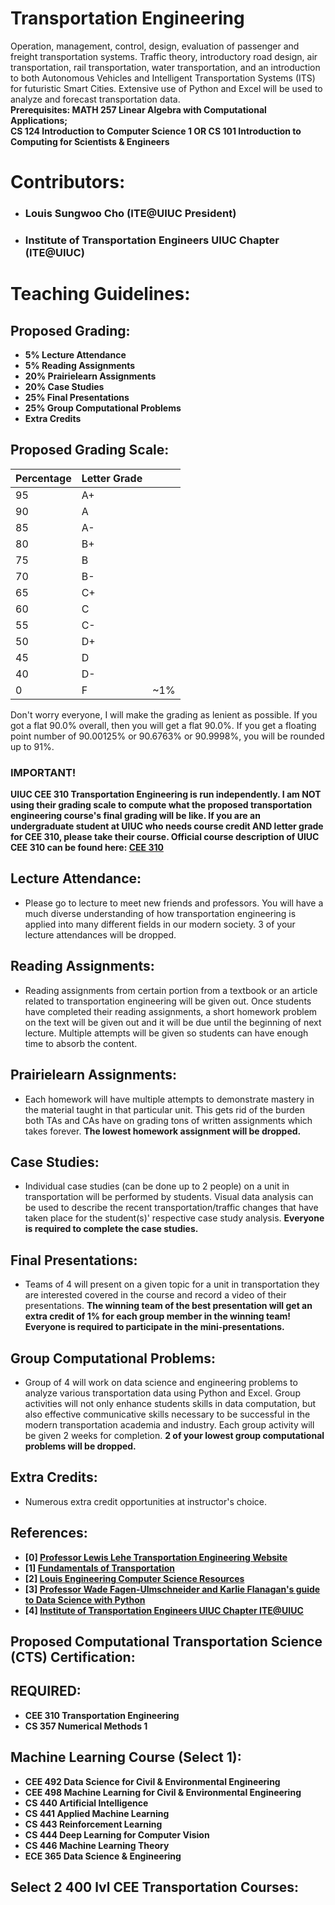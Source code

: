 # Transportation Engineering 
Operation, management, control, design, evaluation of passenger and freight transportation systems. Traffic theory, introductory road design, air transportation, rail transportation, water transportation, and an introduction to both Autonomous Vehicles and Intelligent Transportation Systems (ITS) for futuristic Smart Cities. Extensive use of Python and Excel will be used to analyze and forecast transportation data. </br>
**Prerequisites: MATH 257 Linear Algebra with Computational Applications; </br> CS 124 Introduction to Computer Science 1 OR CS 101 Introduction to Computing for Scientists & Engineers**

# Contributors:
- ### Louis Sungwoo Cho (ITE@UIUC President)
- ### Institute of Transportation Engineers UIUC Chapter (ITE@UIUC)

# Teaching Guidelines:
## Proposed Grading:
- **5% Lecture Attendance**
- **5% Reading Assignments**
- **20% Prairielearn Assignments**
- **20% Case Studies**
- **25% Final Presentations**
- **25% Group Computational Problems**
- **Extra Credits**

## Proposed Grading Scale:

  |Percentage | Letter Grade | |
  | ---|---|---|
  | 95 | A+|
  | 90 | A |
  | 85 | A-|
  | 80 | B+|
  | 75 | B |
  | 70 | B-|
  | 65 | C+|
  | 60 | C |
  | 55 | C-|
  | 50 | D+|
  | 45 | D |
  | 40 | D-|
  | 0  | F | ~1%|

Don't worry everyone, I will make the grading as lenient as possible. If you got a flat 90.0% overall, then you will get a flat 90.0%. If you get a floating point number of 90.00125% or 90.6763% or 90.9998%, you will be rounded up to 91%.

### IMPORTANT!
**UIUC CEE 310 Transportation Engineering is run independently. I am NOT using their grading scale to compute what the proposed transportation engineering course's final grading will be like. If you are an undergraduate student at UIUC who needs course credit AND letter grade for CEE 310, please take their course. Official course description of UIUC CEE 310 can be found here: [CEE 310](https://cee.illinois.edu/academics/courses/CEE310)**

## Lecture Attendance:
- Please go to lecture to meet new friends and professors. You will have a much diverse understanding of how transportation engineering is applied into many different fields in our modern society. 3 of your lecture attendances will be dropped.

## Reading Assignments:
- Reading assignments from certain portion from a textbook or an article related to transportation engineering will be given out. Once students have completed their reading assignments, a short homework problem on the text will be given out and it will be due until the beginning of next lecture. Multiple attempts will be given so students can have enough time to absorb the content. 

## Prairielearn Assignments:
- Each homework will have multiple attempts to demonstrate mastery in the material taught in that particular unit. This gets rid of the burden both TAs and CAs have on grading tons of written assignments which takes forever. **The lowest homework assignment will be dropped.**

## Case Studies:
- Individual case studies (can be done up to 2 people) on a unit in transportation will be performed by students. Visual data analysis can be used to describe the recent transportation/traffic changes that have taken place for the student(s)' respective case study analysis. **Everyone is required to complete the case studies.**

## Final Presentations:
- Teams of 4 will present on a given topic for a unit in transportation they are interested covered in the course and record a video of their presentations. **The winning team of the best presentation will get an extra credit of 1% for each group member in the winning team! Everyone is required to participate in the mini-presentations.**

## Group Computational Problems:
- Group of 4 will work on data science and engineering problems to analyze various transportation data using Python and Excel. Group activities will not only enhance students skills in data computation, but also effective communicative skills necessary to be successful in the modern transportation academia and industry. Each group activity will be given 2 weeks for completion. **2 of your lowest group computational problems will be dropped.**

## Extra Credits:
- Numerous extra credit opportunities at instructor's choice. 

## References:
- **[0] [Professor Lewis Lehe Transportation Engineering Website](https://trafficvis.com/)**
- **[1] [Fundamentals of Transportation](https://en.wikibooks.org/wiki/Fundamentals_of_Transportation)**
- **[2] [Louis Engineering Computer Science Resources](https://github.com/lotlouischoitslab/Louis_Engineering_Computer_Science_Resources)**
- **[3] [Professor Wade Fagen-Ulmschneider and Karlie Flanagan's guide to Data Science with Python](https://discovery.cs.illinois.edu/learn/)**
- **[4] [Institute of Transportation Engineers UIUC Chapter ITE@UIUC](https://ite.cee.illinois.edu/)**

## Proposed Computational Transportation Science (CTS) Certification:

  ## REQUIRED:
  - **CEE 310 Transportation Engineering**
  - **CS 357 Numerical Methods 1**

  ## Machine Learning Course (Select 1):
  - **CEE 492 Data Science for Civil & Environmental Engineering**
  - **CEE 498 Machine Learning for Civil & Environmental Engineering**
  - **CS 440 Artificial Intelligence**
  - **CS 441 Applied Machine Learning**
  - **CS 443 Reinforcement Learning**
  - **CS 444 Deep Learning for Computer Vision**
  - **CS 446 Machine Learning Theory**
  - **ECE 365 Data Science & Engineering**

  ## Select 2 400 lvl CEE Transportation Courses:
